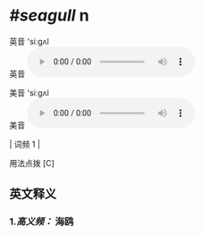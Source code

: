 # ***\#seagull*** n
英音 'siːɡʌl  
英音
<audio src="./media/seagull-B.aac" controls="controls"></audio>

美音 'siːɡʌl  
美音
<audio src="./media/seagull.aac" controls="controls"></audio>



| 词频 1 |  

用法点拨  [C]

英文释义
---
### 1.*高义频：* **海鸥**  



